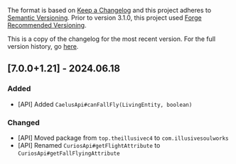 The format is based on [Keep a Changelog](http://keepachangelog.com/en/1.0.0/) and this project adheres to [Semantic Versioning](http://semver.org/spec/v2.0.0.html).
Prior to version 3.1.0, this project used [Forge Recommended Versioning](https://mcforge.readthedocs.io/en/latest/conventions/versioning/).

This is a copy of the changelog for the most recent version. For the full version history, go [here](https://github.com/TheIllusiveC4/Caelus/blob/1.20.4/docs/CHANGELOG.md).

## [7.0.0+1.21] - 2024.06.18
### Added
- [API] Added `CaelusApi#canFallFly(LivingEntity, boolean)`
### Changed
- [API] Moved package from `top.theillusivec4` to `com.illusivesoulworks`
- [API] Renamed `CuriosApi#getFlightAttribute` to `CuriosApi#getFallFlyingAttribute`
